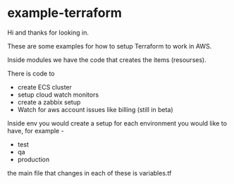 # example-terraform

Hi and thanks for looking in.

These are some examples for how to setup Terraform to work in AWS.

Inside modules we have the code that creates the items (resourses).

There is code to 
- create ECS cluster
- setup cloud watch monitors
- create a zabbix setup
- Watch for aws account issues like billing (still in beta)

Inside env you would create a setup for each environment you would like to have, for example - 
- test
- qa
- production

the main file that changes in each of these is variables.tf





